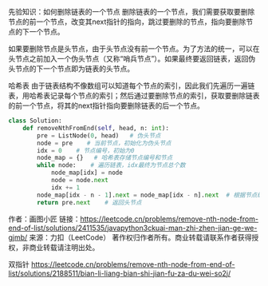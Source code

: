 先验知识：如何删除链表的一个节点
删除链表的一个节点，我们需要获取要删除节点的前一个节点，改变其next指针的指向，跳过要删除的节点，指向要删除节点的下一个节点。

如果要删除节点是头节点，由于头节点没有前一个节点。为了方法的统一，可以在头节点之前加入一个伪头节点（又称“哨兵节点”）。如果最终要返回链表，返回伪头节点的下一个节点即为链表的头节点。

哈希表
由于链表结构不像数组可以知道每个节点的索引，因此我们先遍历一遍链表，用哈希表记录每个节点的索引；然后通过要删除节点的索引，获取要删除链表的前一个节点，将其的next指针指向要删除链表的后一个节点。

```python
class Solution:
    def removeNthFromEnd(self, head, n: int):
        pre = ListNode(0, head)   # 伪头节点
        node = pre    # 当前节点，初始化为伪头节点
        idx = 0    # 节点编号，初始为0
        node_map = {}   # 哈希表存储节点编号和节点
        while node:    # 遍历链表，idx最终为节点总个数
            node_map[idx] = node
            node = node.next
            idx += 1
        node_map[idx - n - 1].next = node_map[idx - n].next  # 根据节点编号获取删除节点的前一个节点和要删除的节点
        return pre.next    # 返回头节点 

```
作者：画图小匠
链接：https://leetcode.cn/problems/remove-nth-node-from-end-of-list/solutions/2411535/javapython3ckuai-man-zhi-zhen-jian-ge-we-gjmb/
来源：力扣（LeetCode）
著作权归作者所有。商业转载请联系作者获得授权，非商业转载请注明出处。


双指针
https://leetcode.cn/problems/remove-nth-node-from-end-of-list/solutions/2188511/bian-li-liang-bian-shi-jian-fu-za-du-wei-so2j/